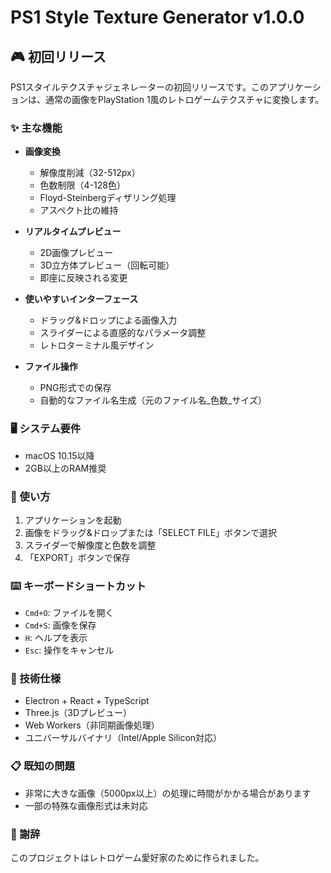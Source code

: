# PS1 Style Texture Generator v1.0.0

## 🎮 初回リリース

PS1スタイルテクスチャジェネレーターの初回リリースです。このアプリケーションは、通常の画像をPlayStation 1風のレトロゲームテクスチャに変換します。

### ✨ 主な機能

- **画像変換**
  - 解像度削減（32-512px）
  - 色数制限（4-128色）
  - Floyd-Steinbergディザリング処理
  - アスペクト比の維持

- **リアルタイムプレビュー**
  - 2D画像プレビュー
  - 3D立方体プレビュー（回転可能）
  - 即座に反映される変更

- **使いやすいインターフェース**
  - ドラッグ&ドロップによる画像入力
  - スライダーによる直感的なパラメータ調整
  - レトロターミナル風デザイン

- **ファイル操作**
  - PNG形式での保存
  - 自動的なファイル名生成（元のファイル名_色数_サイズ）

### 🖥 システム要件

- macOS 10.15以降
- 2GB以上のRAM推奨

### 📝 使い方

1. アプリケーションを起動
2. 画像をドラッグ&ドロップまたは「SELECT FILE」ボタンで選択
3. スライダーで解像度と色数を調整
4. 「EXPORT」ボタンで保存

### ⌨️ キーボードショートカット

- `Cmd+O`: ファイルを開く
- `Cmd+S`: 画像を保存
- `H`: ヘルプを表示
- `Esc`: 操作をキャンセル

### 🔧 技術仕様

- Electron + React + TypeScript
- Three.js（3Dプレビュー）
- Web Workers（非同期画像処理）
- ユニバーサルバイナリ（Intel/Apple Silicon対応）

### 📋 既知の問題

- 非常に大きな画像（5000px以上）の処理に時間がかかる場合があります
- 一部の特殊な画像形式は未対応

### 🙏 謝辞

このプロジェクトはレトロゲーム愛好家のために作られました。